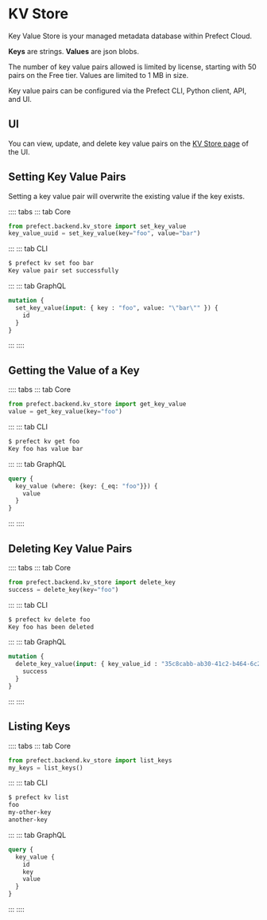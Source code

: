 # KV Store

Key Value Store is your managed metadata database within Prefect Cloud.

**Keys** are strings. **Values** are json blobs.

The number of key value pairs allowed is limited by license, starting with 50 pairs on the Free tier. Values are limited to 1 MB in size.

Key value pairs can be configured via the Prefect CLI, Python client, API, and UI.

## UI

You can view, update, and delete key value pairs on the [KV Store page](https://cloud.prefect.io/team/kv) of the UI.  

## Setting Key Value Pairs

Setting a key value pair will overwrite the existing value if the key exists.

:::: tabs
::: tab Core
```python
from prefect.backend.kv_store import set_key_value
key_value_uuid = set_key_value(key="foo", value="bar")
```
:::
::: tab CLI
```bash
$ prefect kv set foo bar
Key value pair set successfully
```
:::
::: tab GraphQL
```graphql
mutation {
  set_key_value(input: { key : "foo", value: "\"bar\"" }) {
    id
  }
}
```
:::
::::

## Getting the Value of a Key

:::: tabs
::: tab Core
```python
from prefect.backend.kv_store import get_key_value
value = get_key_value(key="foo")
```
:::
::: tab CLI
```bash
$ prefect kv get foo
Key foo has value bar
```
:::
::: tab GraphQL
```graphql
query {
  key_value (where: {key: {_eq: "foo"}}) {
    value
  }
}
```
:::
::::

## Deleting Key Value Pairs

:::: tabs
::: tab Core
```python
from prefect.backend.kv_store import delete_key
success = delete_key(key="foo")
```
:::
::: tab CLI
```bash
$ prefect kv delete foo
Key foo has been deleted
```
:::
::: tab GraphQL
```graphql
mutation {
  delete_key_value(input: { key_value_id : "35c8cabb-ab30-41c2-b464-6c2ed39f0d5b" }) {
    success
  }
}
```
:::
::::

## Listing Keys

:::: tabs
::: tab Core
```python
from prefect.backend.kv_store import list_keys
my_keys = list_keys()
```
:::
::: tab CLI
```bash
$ prefect kv list
foo
my-other-key
another-key
```
:::
::: tab GraphQL
```graphql
query {
  key_value {
    id
    key
    value
  }
}
```
:::
::::